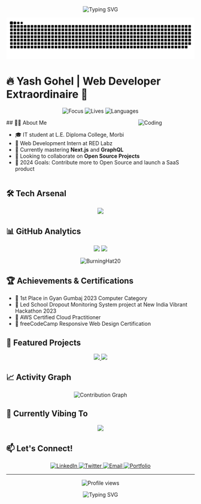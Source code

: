 <div align="center">
  <img src="https://readme-typing-svg.herokuapp.com?font=Fira+Code&size=32&duration=2800&pause=2000&color=A9FEF7&center=true&vCenter=true&width=940&lines=Welcome+to+BurningHat20's+Blazing+Code+Sanctuary!" alt="Typing SVG" />
</div>

<p align="center">
  <img src="https://raw.githubusercontent.com/BurningHat20/BurningHat20/output/snake.svg" alt="snake" />
</p>

# 🔥 Yash Gohel | Web Developer Extraordinaire 🚀

<p align="center">
  <img src="https://img.shields.io/badge/Focus-Web%20Development-brightgreen" alt="Focus" />
  <img src="https://img.shields.io/badge/Lives-India-success" alt="Lives" />
  <img src="https://img.shields.io/badge/Languages-English%20%26%20Hindi-brightgreen" alt="Languages" />
</p>


  <img align="right" alt="Coding" width="200" src="https://cdn.dribbble.com/users/1162077/screenshots/3848914/programmer.gif" style="max-width: 30%; height: auto;">
## 👨‍💻 About Me

<div style="display: flex; align-items: center; justify-content: space-between;">
  <div style="flex: 1;">
    <ul>
      <li>🎓 IT student at L.E. Diploma College, Morbi</li>
      <li>💼 Web Development Intern at RED Labz</li>
      <li>🌱 Currently mastering <strong>Next.js</strong> and <strong>GraphQL</strong></li>
      <li>👯 Looking to collaborate on <strong>Open Source Projects</strong></li>
      <li>🎯 2024 Goals: Contribute more to Open Source and launch a SaaS product</li>
    </ul>
  </div>

</div>

## 🛠️ Tech Arsenal

<p align="center">
  <img src="https://skillicons.dev/icons?i=html,css,js,react,nextjs,nodejs,express,mongodb,mysql,tailwind,git,figma&theme=dark" />
</p>

## 📊 GitHub Analytics

<p align="center">
  <img height="180em" src="https://github-readme-stats-eight-theta.vercel.app/api?username=BurningHat20&show_icons=true&theme=algolia&include_all_commits=true&count_private=true"/>
  <img height="180em" src="https://github-readme-stats-eight-theta.vercel.app/api/top-langs/?username=BurningHat20&layout=compact&langs_count=8&theme=algolia"/>
</p>

<p align="center">
  <img src="https://github-readme-streak-stats.herokuapp.com/?user=BurningHat20&theme=algolia" alt="BurningHat20" />
</p>

## 🏆 Achievements & Certifications

- 🥇 1st Place in Gyan Gumbaj 2023 Computer Category
- 🚀 Led School Dropout Monitoring System project at New India Vibrant Hackathon 2023
- 📜 AWS Certified Cloud Practitioner
- 🏅 freeCodeCamp Responsive Web Design Certification

## 🌟 Featured Projects

<p align="center">
  <a href="https://github.com/BurningHat20/Imagi-Sync">
    <img src="https://github-readme-stats.vercel.app/api/pin/?username=BurningHat20&repo=Imagi-Sync&theme=react&bg_color=1F222E&title_color=F85D7F&icon_color=F8D866&hide_border=true&show_icons=false" />
  </a>
  <a href="https://github.com/BurningHat20/SumUp">
    <img src="https://github-readme-stats.vercel.app/api/pin/?username=BurningHat20&repo=Global-Culture-Explorer&theme=react&bg_color=1F222E&title_color=F85D7F&icon_color=F8D866&hide_border=true&show_icons=false" />
  </a>
</p>

## 📈 Activity Graph

<p align="center">
  <img src="https://github-readme-activity-graph.vercel.app/graph?username=BurningHat20&theme=react-dark" alt="Contribution Graph" />
</p>

## 🎵 Currently Vibing To

<p align="center">
  <img src="https://spotify-github-profile.kittinanx.com/api/view?uid=31iu4lwtpu2r3vemf2vt66hdmr6e&cover_image=true&theme=novatorem&show_offline=false&background_color=121212&interchange=false&bar_color=53b14f&bar_color_cover=false" width="400" />
</p>

## 📫 Let's Connect!

<p align="center">
  <a href="https://linkedin.com/in/yash-gohel" target="_blank">
    <img src="https://img.shields.io/badge/LinkedIn-0077B5?style=for-the-badge&logo=linkedin&logoColor=white" alt="LinkedIn"/>
  </a>
  <a href="https://twitter.com/BurningHat20" target="_blank">
    <img src="https://img.shields.io/badge/Twitter-1DA1F2?style=for-the-badge&logo=twitter&logoColor=white" alt="Twitter"/>
  </a>
  <a href="mailto:yashgohel395@gmail.com" target="_blank">
    <img src="https://img.shields.io/badge/Gmail-D14836?style=for-the-badge&logo=gmail&logoColor=white" alt="Email"/>
  </a>
  <a href="https://your-portfolio-url.com" target="_blank">
    <img src="https://img.shields.io/badge/Portfolio-FF5722?style=for-the-badge&logo=todoist&logoColor=white" alt="Portfolio"/>
  </a>
</p>

---

<p align="center">
  <img src="https://komarev.com/ghpvc/?username=BurningHat20&color=blueviolet&style=for-the-badge" alt="Profile views" />
</p>

<div align="center">
  <img src="https://readme-typing-svg.herokuapp.com?font=Fira+Code&size=24&duration=2800&pause=2000&color=A9FEF7&center=true&vCenter=true&width=940&lines=Thanks+for+visiting!+Let's+build+something+amazing+together!" alt="Typing SVG" />
</div>
